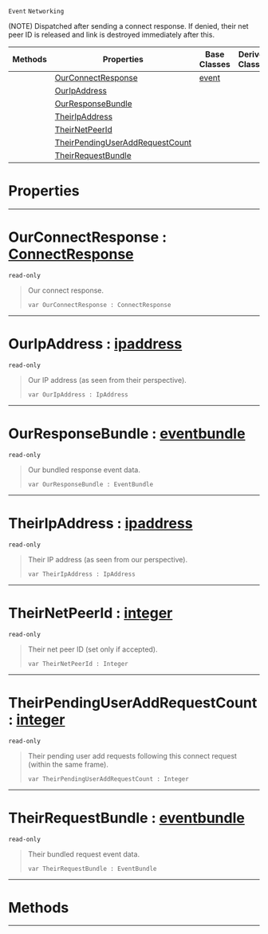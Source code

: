  `Event` `Networking`



(NOTE) Dispatched after sending a connect response. If denied, their net peer ID is released and link is destroyed immediately after this.

|Methods|Properties|Base Classes|Derived Classes|
|---|---|---|---|
| |[ OurConnectResponse](https://github.com/zeroengineteam/ZeroDocs/blob/master/code_reference/class_reference/netpeersentconnectresponse.markdown#ourconnectresponse-zero)|[event](https://github.com/zeroengineteam/ZeroDocs/blob/master/code_reference/class_reference/event.markdown)| |
| |[ OurIpAddress](https://github.com/zeroengineteam/ZeroDocs/blob/master/code_reference/class_reference/netpeersentconnectresponse.markdown#ouripaddress-zero-engine)| | |
| |[ OurResponseBundle](https://github.com/zeroengineteam/ZeroDocs/blob/master/code_reference/class_reference/netpeersentconnectresponse.markdown#ourresponsebundle-zero-e)| | |
| |[ TheirIpAddress](https://github.com/zeroengineteam/ZeroDocs/blob/master/code_reference/class_reference/netpeersentconnectresponse.markdown#theiripaddress-zero-engi)| | |
| |[ TheirNetPeerId](https://github.com/zeroengineteam/ZeroDocs/blob/master/code_reference/class_reference/netpeersentconnectresponse.markdown#theirnetpeerid-zero-engi)| | |
| |[ TheirPendingUserAddRequestCount](https://github.com/zeroengineteam/ZeroDocs/blob/master/code_reference/class_reference/netpeersentconnectresponse.markdown#theirpendinguseraddreque)| | |
| |[ TheirRequestBundle](https://github.com/zeroengineteam/ZeroDocs/blob/master/code_reference/class_reference/netpeersentconnectresponse.markdown#theirrequestbundle-zero)| | |


 #  Properties


---  
 #  OurConnectResponse : [ConnectResponse](https://github.com/zeroengineteam/ZeroDocs/blob/master/code_reference/enum_reference.markdown#connectresponse)

 `read-only`

> Our connect response.
> ``` lang=cpp, name=Zilch
> var OurConnectResponse : ConnectResponse


---  
 #  OurIpAddress : [ipaddress](https://github.com/zeroengineteam/ZeroDocs/blob/master/code_reference/class_reference/ipaddress.markdown)

 `read-only`

> Our IP address (as seen from their perspective).
> ``` lang=cpp, name=Zilch
> var OurIpAddress : IpAddress


---  
 #  OurResponseBundle : [eventbundle](https://github.com/zeroengineteam/ZeroDocs/blob/master/code_reference/class_reference/eventbundle.markdown)

 `read-only`

> Our bundled response event data.
> ``` lang=cpp, name=Zilch
> var OurResponseBundle : EventBundle


---  
 #  TheirIpAddress : [ipaddress](https://github.com/zeroengineteam/ZeroDocs/blob/master/code_reference/class_reference/ipaddress.markdown)

 `read-only`

> Their IP address (as seen from our perspective).
> ``` lang=cpp, name=Zilch
> var TheirIpAddress : IpAddress


---  
 #  TheirNetPeerId : [integer](https://github.com/zeroengineteam/ZeroDocs/blob/master/code_reference/zilch_base_types/integer.markdown)

 `read-only`

> Their net peer ID (set only if accepted).
> ``` lang=cpp, name=Zilch
> var TheirNetPeerId : Integer


---  
 #  TheirPendingUserAddRequestCount : [integer](https://github.com/zeroengineteam/ZeroDocs/blob/master/code_reference/zilch_base_types/integer.markdown)

 `read-only`

> Their pending user add requests following this connect request (within the same frame).
> ``` lang=cpp, name=Zilch
> var TheirPendingUserAddRequestCount : Integer


---  
 #  TheirRequestBundle : [eventbundle](https://github.com/zeroengineteam/ZeroDocs/blob/master/code_reference/class_reference/eventbundle.markdown)

 `read-only`

> Their bundled request event data.
> ``` lang=cpp, name=Zilch
> var TheirRequestBundle : EventBundle


---  
 #  Methods


---  
 

 